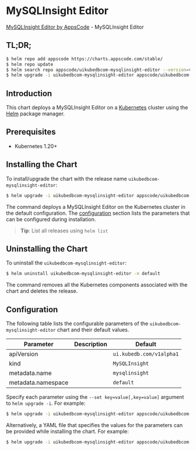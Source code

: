 # MySQLInsight Editor

[MySQLInsight Editor by AppsCode](https://appscode.com) - MySQLInsight Editor

## TL;DR;

```bash
$ helm repo add appscode https://charts.appscode.com/stable/
$ helm repo update
$ helm search repo appscode/uikubedbcom-mysqlinsight-editor --version=v0.14.0
$ helm upgrade -i uikubedbcom-mysqlinsight-editor appscode/uikubedbcom-mysqlinsight-editor -n default --create-namespace --version=v0.14.0
```

## Introduction

This chart deploys a MySQLInsight Editor on a [Kubernetes](http://kubernetes.io) cluster using the [Helm](https://helm.sh) package manager.

## Prerequisites

- Kubernetes 1.20+

## Installing the Chart

To install/upgrade the chart with the release name `uikubedbcom-mysqlinsight-editor`:

```bash
$ helm upgrade -i uikubedbcom-mysqlinsight-editor appscode/uikubedbcom-mysqlinsight-editor -n default --create-namespace --version=v0.14.0
```

The command deploys a MySQLInsight Editor on the Kubernetes cluster in the default configuration. The [configuration](#configuration) section lists the parameters that can be configured during installation.

> **Tip**: List all releases using `helm list`

## Uninstalling the Chart

To uninstall the `uikubedbcom-mysqlinsight-editor`:

```bash
$ helm uninstall uikubedbcom-mysqlinsight-editor -n default
```

The command removes all the Kubernetes components associated with the chart and deletes the release.

## Configuration

The following table lists the configurable parameters of the `uikubedbcom-mysqlinsight-editor` chart and their default values.

|     Parameter      | Description |               Default               |
|--------------------|-------------|-------------------------------------|
| apiVersion         |             | <code>ui.kubedb.com/v1alpha1</code> |
| kind               |             | <code>MySQLInsight</code>           |
| metadata.name      |             | <code>mysqlinsight</code>           |
| metadata.namespace |             | <code>default</code>                |


Specify each parameter using the `--set key=value[,key=value]` argument to `helm upgrade -i`. For example:

```bash
$ helm upgrade -i uikubedbcom-mysqlinsight-editor appscode/uikubedbcom-mysqlinsight-editor -n default --create-namespace --version=v0.14.0 --set apiVersion=ui.kubedb.com/v1alpha1
```

Alternatively, a YAML file that specifies the values for the parameters can be provided while
installing the chart. For example:

```bash
$ helm upgrade -i uikubedbcom-mysqlinsight-editor appscode/uikubedbcom-mysqlinsight-editor -n default --create-namespace --version=v0.14.0 --values values.yaml
```
